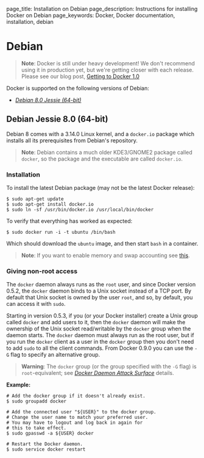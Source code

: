 page_title: Installation on Debian
page_description: Instructions for installing Docker on Debian
page_keywords: Docker, Docker documentation, installation, debian

# Debian

> **Note**:
> Docker is still under heavy development! We don't recommend using it in
> production yet, but we're getting closer with each release. Please see
> our blog post, [Getting to Docker 1.0](
> http://blog.docker.io/2013/08/getting-to-docker-1-0/)

Docker is supported on the following versions of Debian:

 - [*Debian 8.0 Jessie (64-bit)*](#debian-jessie-8-64-bit)

## Debian Jessie 8.0 (64-bit)

Debian 8 comes with a 3.14.0 Linux kernel, and a `docker.io` package which
installs all its prerequisites from Debian's repository.

> **Note**:
> Debian contains a much older KDE3/GNOME2 package called ``docker``, so the
> package and the executable are called ``docker.io``.

### Installation

To install the latest Debian package (may not be the latest Docker release):

    $ sudo apt-get update
    $ sudo apt-get install docker.io
    $ sudo ln -sf /usr/bin/docker.io /usr/local/bin/docker

To verify that everything has worked as expected:

    $ sudo docker run -i -t ubuntu /bin/bash

Which should download the `ubuntu` image, and then start `bash` in a container.

> **Note**: 
> If you want to enable memory and swap accounting see
> [this](/installation/ubuntulinux/#memory-and-swap-accounting).

### Giving non-root access

The `docker` daemon always runs as the `root` user, and since Docker
version 0.5.2, the `docker` daemon binds to a Unix socket instead of a
TCP port. By default that Unix socket is owned by the user `root`, and
so, by default, you can access it with `sudo`.

Starting in version 0.5.3, if you (or your Docker installer) create a
Unix group called `docker` and add users to it, then the `docker` daemon
will make the ownership of the Unix socket read/writable by the `docker`
group when the daemon starts. The `docker` daemon must always run as the
root user, but if you run the `docker` client as a user in the `docker`
group then you don't need to add `sudo` to all the client commands. From
Docker 0.9.0 you can use the `-G` flag to specify an alternative group.

> **Warning**: 
> The `docker` group (or the group specified with the `-G` flag) is
> `root`-equivalent; see [*Docker Daemon Attack Surface*](
> /articles/security/#dockersecurity-daemon) details.

**Example:**

    # Add the docker group if it doesn't already exist.
    $ sudo groupadd docker

    # Add the connected user "${USER}" to the docker group.
    # Change the user name to match your preferred user.
    # You may have to logout and log back in again for
    # this to take effect.
    $ sudo gpasswd -a ${USER} docker

    # Restart the Docker daemon.
    $ sudo service docker restart

